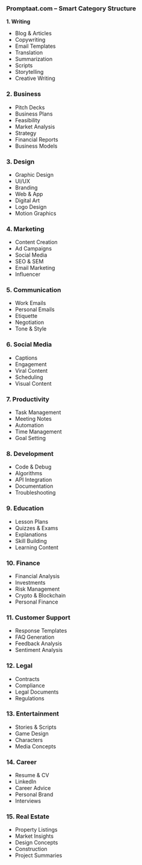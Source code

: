 ### Promptaat.com – Smart Category Structure

**1. Writing**
- Blog & Articles
- Copywriting
- Email Templates
- Translation
- Summarization
- Scripts
- Storytelling
- Creative Writing

### 2. Business
- Pitch Decks
- Business Plans
- Feasibility
- Market Analysis
- Strategy
- Financial Reports
- Business Models

### 3. Design
- Graphic Design
- UI/UX
- Branding
- Web & App
- Digital Art
- Logo Design
- Motion Graphics

### 4. Marketing
- Content Creation
- Ad Campaigns
- Social Media
- SEO & SEM
- Email Marketing
- Influencer

### 5. Communication
- Work Emails
- Personal Emails
- Etiquette
- Negotiation
- Tone & Style

### 6. Social Media
- Captions
- Engagement
- Viral Content
- Scheduling
- Visual Content

### 7. Productivity
- Task Management
- Meeting Notes
- Automation
- Time Management
- Goal Setting

### 8. Development
- Code & Debug
- Algorithms
- API Integration
- Documentation
- Troubleshooting

### 9. Education
- Lesson Plans
- Quizzes & Exams
- Explanations
- Skill Building
- Learning Content

### 10. Finance
- Financial Analysis
- Investments
- Risk Management
- Crypto & Blockchain
- Personal Finance

### 11. Customer Support
- Response Templates
- FAQ Generation
- Feedback Analysis
- Sentiment Analysis

### 12. Legal
- Contracts
- Compliance
- Legal Documents
- Regulations

### 13. Entertainment
- Stories & Scripts
- Game Design
- Characters
- Media Concepts

### 14. Career
- Resume & CV
- LinkedIn
- Career Advice
- Personal Brand
- Interviews

### 15. Real Estate
- Property Listings
- Market Insights
- Design Concepts
- Construction
- Project Summaries
